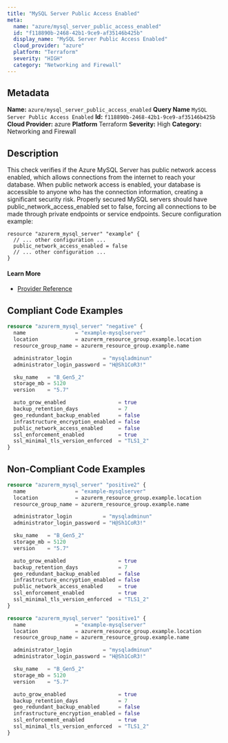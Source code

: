 ```yaml
---
title: "MySQL Server Public Access Enabled"
meta:
  name: "azure/mysql_server_public_access_enabled"
  id: "f118890b-2468-42b1-9ce9-af35146b425b"
  display_name: "MySQL Server Public Access Enabled"
  cloud_provider: "azure"
  platform: "Terraform"
  severity: "HIGH"
  category: "Networking and Firewall"
---
```

## Metadata
**Name:** `azure/mysql_server_public_access_enabled`
**Query Name** `MySQL Server Public Access Enabled`
**Id:** `f118890b-2468-42b1-9ce9-af35146b425b`
**Cloud Provider:** azure
**Platform** Terraform
**Severity:** High
**Category:** Networking and Firewall
## Description
This check verifies if the Azure MySQL Server has public network access enabled, which allows connections from the internet to reach your database. When public network access is enabled, your database is accessible to anyone who has the connection information, creating a significant security risk. Properly secured MySQL servers should have public_network_access_enabled set to false, forcing all connections to be made through private endpoints or service endpoints. Secure configuration example: 
```
resource "azurerm_mysql_server" "example" {
  // ... other configuration ...
  public_network_access_enabled = false
  // ... other configuration ...
}
```

#### Learn More

 - [Provider Reference](https://registry.terraform.io/providers/hashicorp/azurerm/latest/docs/resources/mysql_server#public_network_access_enabled)


## Compliant Code Examples
```terraform
resource "azurerm_mysql_server" "negative" {
  name                = "example-mysqlserver"
  location            = azurerm_resource_group.example.location
  resource_group_name = azurerm_resource_group.example.name

  administrator_login          = "mysqladminun"
  administrator_login_password = "H@Sh1CoR3!"

  sku_name   = "B_Gen5_2"
  storage_mb = 5120
  version    = "5.7"

  auto_grow_enabled                 = true
  backup_retention_days             = 7
  geo_redundant_backup_enabled      = false
  infrastructure_encryption_enabled = false
  public_network_access_enabled     = false
  ssl_enforcement_enabled           = true
  ssl_minimal_tls_version_enforced  = "TLS1_2"
}

```
## Non-Compliant Code Examples
```terraform
resource "azurerm_mysql_server" "positive2" {
  name                = "example-mysqlserver"
  location            = azurerm_resource_group.example.location
  resource_group_name = azurerm_resource_group.example.name

  administrator_login          = "mysqladminun"
  administrator_login_password = "H@Sh1CoR3!"

  sku_name   = "B_Gen5_2"
  storage_mb = 5120
  version    = "5.7"

  auto_grow_enabled                 = true
  backup_retention_days             = 7
  geo_redundant_backup_enabled      = false
  infrastructure_encryption_enabled = false
  public_network_access_enabled     = true
  ssl_enforcement_enabled           = true
  ssl_minimal_tls_version_enforced  = "TLS1_2"
}

```

```terraform
resource "azurerm_mysql_server" "positive1" {
  name                = "example-mysqlserver"
  location            = azurerm_resource_group.example.location
  resource_group_name = azurerm_resource_group.example.name

  administrator_login          = "mysqladminun"
  administrator_login_password = "H@Sh1CoR3!"

  sku_name   = "B_Gen5_2"
  storage_mb = 5120
  version    = "5.7"

  auto_grow_enabled                 = true
  backup_retention_days             = 7
  geo_redundant_backup_enabled      = false
  infrastructure_encryption_enabled = false
  ssl_enforcement_enabled           = true
  ssl_minimal_tls_version_enforced  = "TLS1_2"
}

```